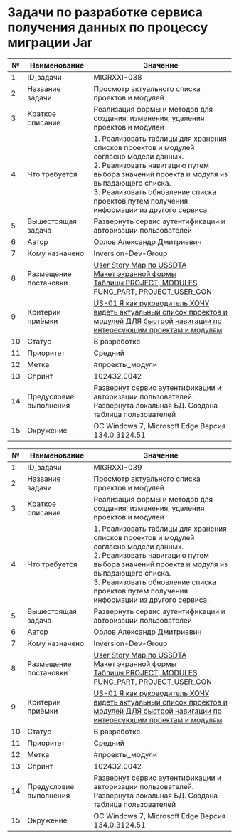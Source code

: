 # Задачи по разработке сервиса получения данных по процессу миграции Jar

|№    | Наименование          | Значение                                                                                                                                               |
|-----| --------------------- | ------------------------------------------------------------------------------------------------------------------------------------------------------ |
| 1   | ID_задачи             | MIGRXXI-038                                                                                                                                            |
| 2   | Название задачи       | Просмотр актуального списка проектов и модулей                                                                                                         |
| 3   | Краткое описание      | Реализация формы и методов для создания, изменения, удаления проектов и модулей                                                                        |
| 4   | Что требуется         | 1. Реализовать таблицы для хранения списков проектов и модулей согласно модели данных.<br/> 2. Реализовать навигацию путем выбора значений проекта и модуля из выпадающего списка.<br/>3. Реализовать обновление списка проектов путем получения информации из другого сервиса.                                                                                                                                                                               |
| 5   | Вышестоящая задача    | Развернуть сервис аутентификации и авторизации пользователей                                                                                           |
| 6   | Автор                 | Орлов Александр Дмитриевич                                                                                                                             |
| 7   | Кому назначено        | Inversion-Dev-Group                                                                                                                                    |
| 8   | Размещение постановки | [User Story Map по USSDTA](../requirements.md#ussdtodb-user-story)<br/>[Макет экранной формы](../uiux.md#wf4)<br/>[Таблицы PROJECT, MODULES, FUNC_PART, PROJECT_USER_CON](../ac/AC.md#us01)                                                                                                                                                                               |
| 9   | Критерии приёмки      | [US-01 Я как руководитель ХОЧУ видеть актуальный список проектов и модулей ДЛЯ быстрой навигации по интересующим проектам и модулям](../ac/AC.md#us01) |
| 10  | Статус                | В разработке                                                                                                                                           |
| 11  | Приоритет             | Средний                                                                                                                                                |
| 12  | Метка                 | #проекты_модули                                                                                                                                        |
| 13  | Спринт                | 102432.0042                                                                                                                                            |
| 14  | Предусловие выполнения| Развернут сервис аутентификации и авторизации пользователей. Развернута локальная БД. Создана таблица пользователей                                    |
| 15  | Окружение             | OC Windows 7, Microsoft Edge Версия 134.0.3124.51                                                                                                      |

|№    | Наименование          | Значение                                                                                                                                               |
|-----| --------------------- | ------------------------------------------------------------------------------------------------------------------------------------------------------ |
| 1   | ID_задачи             | MIGRXXI-039                                                                                                                                            |
| 2   | Название задачи       | Просмотр актуального списка проектов и модулей                                                                                                         |
| 3   | Краткое описание      | Реализация формы и методов для создания, изменения, удаления проектов и модулей                                                                        |
| 4   | Что требуется         | 1. Реализовать таблицы для хранения списков проектов и модулей согласно модели данных.<br/> 2. Реализовать навигацию путем выбора значений проекта и модуля из выпадающего списка.<br/>3. Реализовать обновление списка проектов путем получения информации из другого сервиса.                                                                                                                                                                               |
| 5   | Вышестоящая задача    | Развернуть сервис аутентификации и авторизации пользователей                                                                                           |
| 6   | Автор                 | Орлов Александр Дмитриевич                                                                                                                             |
| 7   | Кому назначено        | Inversion-Dev-Group                                                                                                                                    |
| 8   | Размещение постановки | [User Story Map по USSDTA](../requirements.md#ussdtodb-user-story)<br/>[Макет экранной формы](../uiux.md#wf4)<br/>[Таблицы PROJECT, MODULES, FUNC_PART, PROJECT_USER_CON](../ac/AC.md#us01)                                                                                                                                                                               |
| 9   | Критерии приёмки      | [US-01 Я как руководитель ХОЧУ видеть актуальный список проектов и модулей ДЛЯ быстрой навигации по интересующим проектам и модулям](../ac/AC.md#us01) |
| 10  | Статус                | В разработке                                                                                                                                           |
| 11  | Приоритет             | Средний                                                                                                                                                |
| 12  | Метка                 | #проекты_модули                                                                                                                                        |
| 13  | Спринт                | 102432.0042                                                                                                                                            |
| 14  | Предусловие выполнения| Развернут сервис аутентификации и авторизации пользователей. Развернута локальная БД. Создана таблица пользователей                                    |
| 15  | Окружение             | OC Windows 7, Microsoft Edge Версия 134.0.3124.51                                                                                                      |